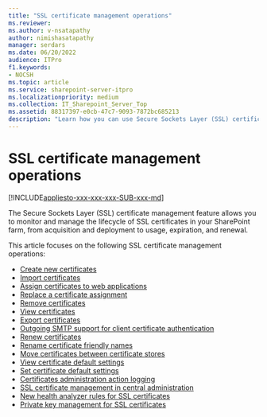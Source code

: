 ```yaml
---
title: "SSL certificate management operations"
ms.reviewer: 
ms.author: v-nsatapathy
author: nimishasatapathy
manager: serdars
ms.date: 06/20/2022
audience: ITPro
f1.keywords:
- NOCSH
ms.topic: article
ms.service: sharepoint-server-itpro
ms.localizationpriority: medium
ms.collection: IT_Sharepoint_Server_Top
ms.assetid: 88317397-e0cb-47c7-9093-7872bc685213
description: "Learn how you can use Secure Sockets Layer (SSL) certificate management to monitor and manage the lifecycle of SSL certificates in your SharePoint farm."
---
```



# SSL certificate management operations

[!INCLUDE[appliesto-xxx-xxx-xxx-SUB-xxx-md](../includes/appliesto-xxx-xxx-xxx-SUB-xxx-md.md)]

The Secure Sockets Layer (SSL) certificate management feature allows you to monitor and manage the lifecycle of SSL certificates in your SharePoint farm, from acquisition and deployment to usage, expiration, and renewal.

This article focuses on the following SSL certificate management operations:

- [Create new certificates](create-new-certificates.md)
- [Import certificates](import-new-certificates.md)
- [Assign certificates to web applications](assign-certificates-to-web-applications.md)
- [Replace a certificate assignment](replace-a-certificate-assignment.md)
- [Remove certificates](remove-certificates.md)
- [View certificates](view-certificates.md)
- [Export certificates](export-certificate.md)
- [Outgoing SMTP support for client certificate authentication](outgoing-smtp-support-for-client-certificate-authentication.md)
- [Renew certificates](renew-certificates.md)
- [Rename certificate friendly names](rename-certificate-friendly-names.md)
- [Move certificates between certificate stores](move-certificates-between-certificate-stores.md)
- [View certificate default settings](view-certificate-default-settings.md)
- [Set certificate default settings](set-certificate-default-settings.md)
- [Certificates administration action logging](certificates-administrative-action-logging.md)
- [SSL certificate management in central administration](ssl-certificate-management-in-central-administration.md)
- [New health analyzer rules for SSL certificates](new-health-analyzer-rules-for-ssl-certificates.md)
- [Private key management for SSL certificates](private-key-management-for-ssl-certificates.md)

